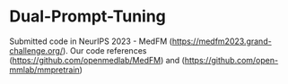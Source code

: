 # Dual-Prompt-Tuning
Submitted code in NeurIPS 2023 - MedFM (https://medfm2023.grand-challenge.org/).
Our code references (https://github.com/openmedlab/MedFM) and (https://github.com/open-mmlab/mmpretrain)
